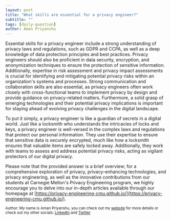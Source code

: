 ```yaml
---
layout: post
title: "What skills are essential for a privacy engineer?"
subtitle: ""
tags: [daily-question]
author: Aman Priyanshu
---
```


Essential skills for a privacy engineer include a strong understanding of privacy laws and regulations, such as GDPR and CCPA, as well as a deep knowledge of data protection principles and best practices. Privacy engineers should also be proficient in data security, encryption, and anonymization techniques to ensure the protection of sensitive information. Additionally, expertise in risk assessment and privacy impact assessments is crucial for identifying and mitigating potential privacy risks within an organization's systems and processes. Strong communication and collaboration skills are also essential, as privacy engineers often work closely with cross-functional teams to implement privacy by design and provide guidance on privacy-related matters. Furthermore, a solid grasp of emerging technologies and their potential privacy implications is important for staying ahead of evolving privacy challenges in the digital landscape.

To put it simply, a privacy engineer is like a guardian of secrets in a digital world. Just like a locksmith who understands the intricacies of locks and keys, a privacy engineer is well-versed in the complex laws and regulations that protect our personal information. They use their expertise to ensure that sensitive data is securely encrypted, much like how a locksmith ensures that valuable items are safely locked away. Additionally, they work with teams to assess and address potential privacy risks, acting as vigilant protectors of our digital privacy.

Please note that the provided answer is a brief overview; for a comprehensive exploration of privacy, privacy-enhancing technologies, and privacy engineering, as well as the innovative contributions from our students at Carnegie Mellon's Privacy Engineering program, we highly encourage you to delve into our in-depth articles available through our homepage at [https://privacy-engineering-cmu.github.io/](https://privacy-engineering-cmu.github.io/).

<small>Author: My name is Aman Priyanshu, you can check out my [website](https://amanpriyanshu.github.io/) for more details or check out my other socials: [LinkedIn](https://www.linkedin.com/in/aman-priyanshu/) and [Twitter](https://twitter.com/AmanPriyanshu6)</small>

